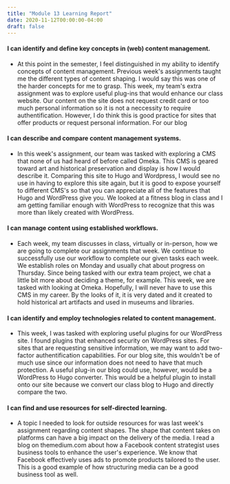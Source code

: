 ```yaml
---
title: "Module 13 Learning Report"
date: 2020-11-12T00:00:00-04:00
draft: false
---
```


#### I can identify and define key concepts in (web) content management.
- At this point in the semester, I feel distinguished in my ability to identify concepts of content management. Previous week's assignments taught me the different types of content shaping. I would say this was one of the harder concepts for me to grasp. This week, my team's extra assignment was to explore useful plug-ins that would enhance our class website. Our content on the site does not request credit card or too much personal information so it is not a neccessity to require authentification. However, I do think this is good practice for sites that offer products or request personal information. For our blog

#### I can describe and compare content management systems.
- In this week's assignment, our team was tasked with exploring a CMS that none of us had heard of before called Omeka. This CMS is geared toward art and historical preservation and display is how I would describe it. Comparing this site to Hugo and Wordpress, I would see no use in having to explore this site again, but it is good to expose yourself to different CMS's so that you can appreciate all of the features that Hugo and WordPress give you. We looked at a fitness blog in class and I am getting familiar enough with WordPress to recognize that this was more than likely created with WordPress. 

#### I can manage content using established workflows.
- Each week, my team discusses in class, virtually or in-person, how we are going to complete our assignments that week. We continue to successfully use our workflow to complete our given tasks each week. We establish roles on Monday and usually chat about progress on Thursday. Since being tasked with our extra team project, we chat a little bit more about deciding a theme, for example. This week, we are tasked with looking at Omeka. Hopefully, I will never have to use this CMS in my career. By the looks of it, it is very dated and it created to hold historical art artifacts and used in museums and libraries.

#### I can identify and employ technologies related to content management.
- This week, I was tasked with exploring useful plugins for our WordPress site. I found plugins that enhanced security on WordPress sites. For sites that are requesting sensitive information, we may want to add two-factor authentification capabilities. For our blog site, this wouldn't be of much use since our information does not need to have that much protection. A useful plug-in our blog could use, however, would be a WordPress to Hugo converter. This would be a helpful plugin to install onto our site because we convert our class blog to Hugo and directly compare the two.

#### I can find and use resources for self-directed learning.
- A topic I needed to look for outside resources for was last week's assignment regarding content shapes. The shape that content takes on platforms can have a big impact on the delivery  of the media. I read a blog on themedium.com about how a Facebook content strategist uses business tools to enhance the user's experience. We know that Facebook effectively uses ads to promote products tailored to the user. This is a good example of how structuring media can be a good business tool as well. 
